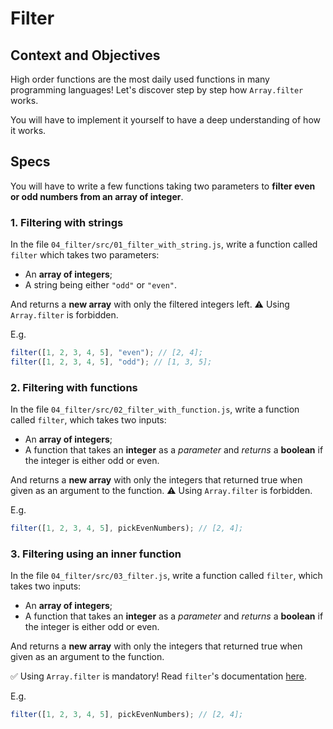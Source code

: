 # Filter

## Context and Objectives

High order functions are the most daily used functions in many programming languages!
Let's discover step by step how `Array.filter` works.

You will have to implement it yourself to have a deep understanding of how it works.

## Specs

You will have to write a few functions taking two parameters to **filter even or odd numbers from an array of integer**.

### 1. Filtering with strings

In the file `04_filter/src/01_filter_with_string.js`, write a function called `filter` which takes two parameters:

- An **array of integers**;
- A string being either `"odd"` or `"even"`.

And returns a **new array** with only the filtered integers left.
⚠️ Using `Array.filter` is forbidden.

E.g.

```javascript
filter([1, 2, 3, 4, 5], "even"); // [2, 4];
filter([1, 2, 3, 4, 5], "odd"); // [1, 3, 5];
```

### 2. Filtering with functions

In the file `04_filter/src/02_filter_with_function.js`, write a function called `filter`, which takes two inputs:

- An **array of integers**;
- A function that takes an **integer** as a _parameter_ and _returns_ a **boolean** if the integer is either odd or even.

And returns a **new array** with only the integers that returned true when given as an argument to the function.
⚠️ Using `Array.filter` is forbidden.

E.g.

```javascript
filter([1, 2, 3, 4, 5], pickEvenNumbers); // [2, 4];
```

### 3. Filtering using an inner function

In the file `04_filter/src/03_filter.js`, write a function called `filter`, which takes two inputs:

- An **array of integers**;
- A function that takes an **integer** as a _parameter_ and _returns_ a **boolean** if the integer is either odd or even.

And returns a **new array** with only the integers that returned true when given as an argument to the function.

✅ Using `Array.filter` is mandatory!
Read `filter`'s documentation [here](https://developer.mozilla.org/en-US/docs/Web/JavaScript/Reference/Global_Objects/Array/filter).

E.g.

```javascript
filter([1, 2, 3, 4, 5], pickEvenNumbers); // [2, 4];
```
